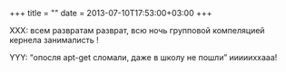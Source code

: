 +++
title = ""
date = 2013-07-10T17:53:00+03:00
+++

XXX: всем развратам разврат, всю ночь групповой компеляцией кернела занималисть !


YYY: “опосля apt-get сломали, даже в школу не пошли” иииииххааа!


